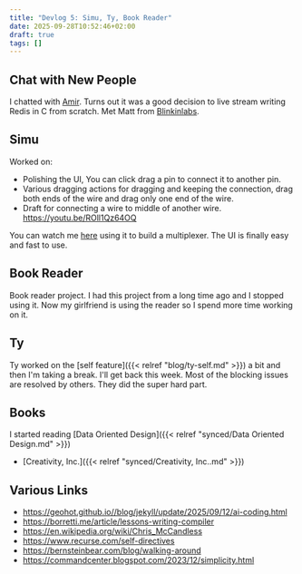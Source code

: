 ```yaml
---
title: "Devlog 5: Simu, Ty, Book Reader"
date: 2025-09-28T10:52:46+02:00
draft: true
tags: [] 
---
```


## Chat with New People

I chatted with [Amir](https://amirhn.com/). Turns out it was a good decision to live stream writing Redis in C from scratch.
Met Matt from [Blinkinlabs](https://blinkinlabs.com/about).

## Simu

Worked on:

- Polishing the UI, You can click drag a pin to connect it to another pin.
- Various dragging actions for dragging and keeping the connection, drag both ends of the wire and drag only one end of the wire.
- Draft for connecting a wire to middle of another wire. <https://youtu.be/ROll1Qz64OQ>

You can watch me [here](https://youtu.be/ROll1Qz64OQ?t=295) using it to build a multiplexer. The UI is finally easy and fast to use.

## Book Reader

Book reader project. I had this project from a long time ago and I stopped using it. Now my girlfriend is using the reader so I spend more time working on it.

## Ty

Ty worked on the [self feature]({{< relref "blog/ty-self.md" >}}) a bit and then I'm taking a break. I'll get back this week.
Most of the blocking issues are resolved by others. They did the super hard part.

## Books

I started reading [Data Oriented Design]({{< relref "synced/Data Oriented Design.md" >}})

- [Creativity, Inc.]({{< relref "synced/Creativity, Inc..md" >}})

## Various Links

- <https://geohot.github.io//blog/jekyll/update/2025/09/12/ai-coding.html>
- <https://borretti.me/article/lessons-writing-compiler>
- <https://en.wikipedia.org/wiki/Chris_McCandless>
- <https://www.recurse.com/self-directives>
- <https://bernsteinbear.com/blog/walking-around>
- <https://commandcenter.blogspot.com/2023/12/simplicity.html>
